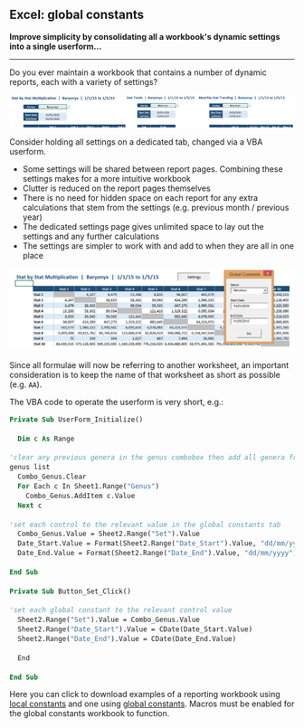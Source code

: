 ## Excel: global constants

**Improve simplicity by consolidating all a workbook's dynamic settings into a
single userform...**

---

Do you ever maintain a workbook that contains a number of dynamic reports, each
with a variety of settings?

![](static/Global_Constants_3.png)

Consider holding all settings on a dedicated tab, changed via a VBA userform.

* Some settings will be shared between report pages. Combining these settings
  makes for a more intuitive workbook
* Clutter is reduced on the report pages themselves
* There is no need for hidden space on each report for any extra calculations
  that stem from the settings (e.g. previous month / previous year)
* The dedicated settings page gives unlimited space to lay out the settings and
  any further calculations
* The settings are simpler to work with and add to when they are all in one
  place

![](static/Global_Constants_4.png)

Since all formulae will now be referring to another worksheet, an important
consideration is to keep the name of that worksheet as short as possible (e.g.
`AA`).

The VBA code to operate the userform is very short, e.g.:

```vb
Private Sub UserForm_Initialize()

  Dim c As Range

'clear any previous genera in the genus combobox then add all genera from the
genus list 
  Combo_Genus.Clear
  For Each c In Sheet1.Range("Genus")
    Combo_Genus.AddItem c.Value
  Next c

'set each control to the relevant value in the global constants tab
  Combo_Genus.Value = Sheet2.Range("Set").Value
  Date_Start.Value = Format(Sheet2.Range("Date_Start").Value, "dd/mm/yyyy")
  Date_End.Value = Format(Sheet2.Range("Date_End").Value, "dd/mm/yyyy")

End Sub

Private Sub Button_Set_Click()

'set each global constant to the relevant control value
  Sheet2.Range("Set").Value = Combo_Genus.Value
  Sheet2.Range("Date_Start").Value = CDate(Date_Start.Value)
  Sheet2.Range("Date_End").Value = CDate(Date_End.Value)
  
  End

End Sub
```

Here you can click to download examples of a reporting workbook using [local
constants](static/Local_Constants.xlsx) and one using [global
constants](static/Global_Constants.xlsm). Macros must be enabled for the global
constants workbook to function.
